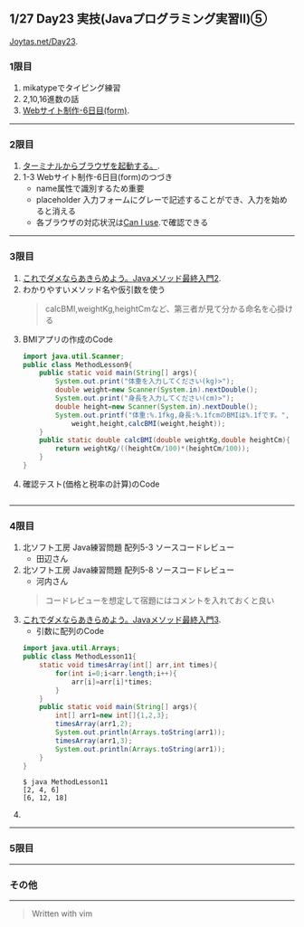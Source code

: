 ## 1/27 Day23 実技(Javaプログラミング実習Ⅱ)⑤
[Joytas.net/Day23](https://joytas.net/%e8%a8%93%e7%b7%b4/day23).
### 1限目
1. mikatypeでタイピング練習
2. 2,10,16進数の話
3. [Webサイト制作-6日目(form)](https://joytas.net/programming/website/website06).
---
### 2限目
1. [ターミナルからブラウザを起動する。](https://joytas.net/mac/open_browser_from_terminal).
1. 1-3 Webサイト制作-6日目(form)のつづき
	- name属性で識別するため重要
	- placeholder 入力フォームにグレーで記述することができ、入力を始めると消える  
	- 各ブラウザの対応状況は[Can I use](https://caniuse.com/#home).で確認できる
---
### 3限目
1. [これでダメならあきらめよう。Javaメソッド最終入門2](https://joytas.net/programming/java_last_method_2).
1. わかりやすいメソッド名や仮引数を使う
	> calcBMI,weightKg,heightCmなど、第三者が見て分かる命名を心掛ける
1. BMIアプリの作成のCode
	~~~java
	import java.util.Scanner;
	public class MethodLesson9{
		public static void main(String[] args){
			System.out.print("体重を入力してください(kg)>");
			double weight=new Scanner(System.in).nextDouble();
			System.out.print("身長を入力してください(cm)>");
			double height=new Scanner(System.in).nextDouble();
			System.out.printf("体重:%.1fkg,身長:%.1fcmのBMIは%.1fです。",
				weight,height,calcBMI(weight,height));
		}
		public static double calcBMI(double weightKg,double heightCm){
			return weightKg/((heightCm/100)*(heightCm/100));
		}
	}
	~~~
1. 確認テスト(価格と税率の計算)のCode
~~~java
~~~
---
### 4限目
1. 北ソフト工房 Java練習問題 配列5-3 ソースコードレビュー
	- 田辺さん
1. 北ソフト工房 Java練習問題 配列5-8 ソースコードレビュー
	- 河内さん
	> コードレビューを想定して宿題にはコメントを入れておくと良い
1. [これでダメならあきらめよう。Javaメソッド最終入門3](https://joytas.net/programming/java_last_method_3).
	- 引数に配列のCode
	~~~java
	import java.util.Arrays;
	public class MethodLesson11{
		static void timesArray(int[] arr,int times){
			for(int i=0;i<arr.length;i++){
				arr[i]=arr[i]*times;
			}
		}
		public static void main(String[] args){
			int[] arr1=new int[]{1,2,3};
			timesArray(arr1,2);
			System.out.println(Arrays.toString(arr1));
			timesArray(arr1,3);
			System.out.println(Arrays.toString(arr1));
		}
	}
	~~~
	~~~
	$ java MethodLesson11
	[2, 4, 6]
	[6, 12, 18]
	~~~
1. 
---
### 5限目
---
### その他
---
> Written with vim
